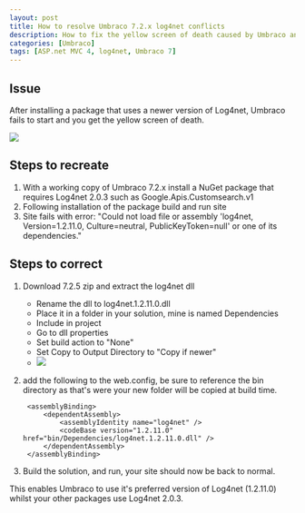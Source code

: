 ```yaml
---
layout: post
title: How to resolve Umbraco 7.2.x log4net conflicts
description: How to fix the yellow screen of death caused by Umbraco and Log4net conflicts and packages that use a newer version of log4net.
categories: [Umbraco]
tags: [ASP.net MVC 4, log4net, Umbraco 7]
---
```

Issue
-----

After installing a package that uses a newer version of Log4net, Umbraco fails to start and you get the yellow screen of death.

![][2]

Steps to recreate
-----------------
1. With a working copy of Umbraco 7.2.x install a NuGet package that requires Log4net 2.0.3 such as Google.Apis.Customsearch.v1
2. Following installation of the package build and run site
3. Site fails with error: "Could not load file or assembly 'log4net, Version=1.2.11.0, Culture=neutral, PublicKeyToken=null' or one of its dependencies."

Steps to correct
----------------

1. Download 7.2.5 zip and extract the log4net dll
    - Rename the dll to log4net.1.2.11.0.dll
    - Place it in a folder in your solution, mine is named Dependencies
    - Include in project
    - Go to dll properties
    - Set build action to "None"
    - Set Copy to Output Directory to "Copy if newer"
    - ![][1]
	
2. add the following to the web.config, be sure to reference the bin directory as that's were your new folder will be copied at build time.

        <assemblyBinding>
            <dependentAssembly>
                <assemblyIdentity name="log4net" />
                <codeBase version="1.2.11.0" href="bin/Dependencies/log4net.1.2.11.0.dll" />
            </dependentAssembly>
        </assemblyBinding>


3. Build the solution, and run, your site should now be back to normal.

This enables Umbraco to use it's preferred version of Log4net (1.2.11.0) whilst your other packages use Log4net 2.0.3.

[1]: /assets/img/log4net-dll-properties.PNG
[2]: /assets/img/log4net-yellow-screen-of-death.png